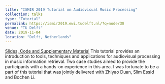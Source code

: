 ```yaml
---
title: "ISMIR 2019 Tutorial on Audiovisual Music Processing"
collection: talks
type: "Tutorial"
permalink: https://ismir2019.ewi.tudelft.nl/?q=node/38
venue: "TU Delft"
date: 2019-11-04
location: "Delft, Netherlands"
---
```


[Slides, Code and Supplementary Material](https://github.com/bochen1106/ISMIR2019-Tutorial3-Audiovisual-Music-Processing)
This tutorial provides an introduction to tools, techniques and applications for audiovisual processing in music information retrieval. Two case studies aimed to provide the participants with a hands-on experience in this area. I was fortunate to be a part of this tutorial that was jointly delivered with Zhiyao Duan, Slim Essid and Bochen Li.
